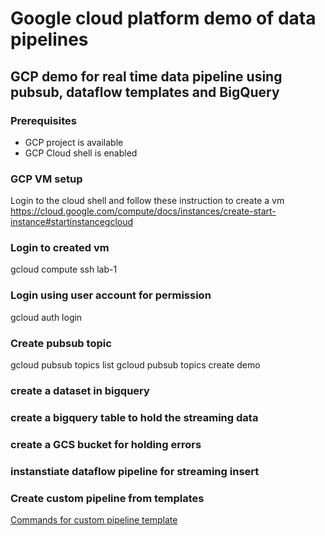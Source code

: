 # Google cloud platform demo of data pipelines

## GCP demo for real time data pipeline using pubsub, dataflow templates and BigQuery

### Prerequisites

* GCP project is available
* GCP Cloud shell is enabled
### GCP VM setup
Login to the cloud shell and follow these instruction to create a vm
https://cloud.google.com/compute/docs/instances/create-start-instance#startinstancegcloud

### Login to created vm
gcloud compute ssh lab-1

### Login using user account for permission
gcloud auth login

### Create pubsub topic
gcloud pubsub topics list
gcloud pubsub topics create demo

### create a dataset in bigquery

### create a bigquery table to hold the streaming data

### create a GCS bucket for holding errors

### instanstiate dataflow pipeline for streaming insert

### Create custom pipeline from templates

[Commands for custom pipeline template](./pubsubToBigquery-compile-run-commands.sh)


